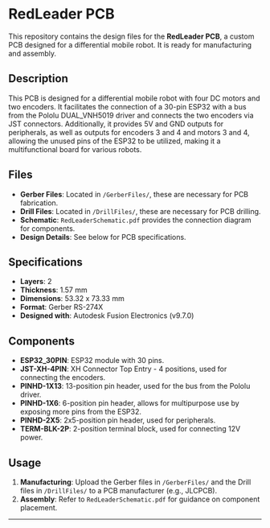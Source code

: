 # RedLeader PCB

This repository contains the design files for the **RedLeader PCB**, a custom PCB designed for a differential mobile robot. It is ready for manufacturing and assembly.

## Description
This PCB is designed for a differential mobile robot with four DC motors and two encoders. It facilitates the connection of a 30-pin ESP32 with a bus from the Pololu DUAL_VNH5019 driver and connects the two encoders via JST connectors. Additionally, it provides 5V and GND outputs for peripherals, as well as outputs for encoders 3 and 4 and motors 3 and 4, allowing the unused pins of the ESP32 to be utilized, making it a multifunctional board for various robots.

## Files
- **Gerber Files**: Located in `/GerberFiles/`, these are necessary for PCB fabrication.
- **Drill Files**: Located in `/DrillFiles/`, these are necessary for PCB drilling.
- **Schematic**: `RedLeaderSchematic.pdf` provides the connection diagram for components.
- **Design Details**: See below for PCB specifications.

## Specifications
- **Layers**: 2
- **Thickness**: 1.57 mm
- **Dimensions**: 53.32 x 73.33 mm
- **Format**: Gerber RS-274X
- **Designed with**: Autodesk Fusion Electronics (v9.7.0)

## Components
- **ESP32_30PIN**: ESP32 module with 30 pins.
- **JST-XH-4PIN**: XH Connector Top Entry - 4 positions, used for connecting the encoders.
- **PINHD-1X13**: 13-position pin header, used for the bus from the Pololu driver.
- **PINHD-1X6**: 6-position pin header, allows for multipurpose use by exposing more pins from the ESP32.
- **PINHD-2X5**: 2x5-position pin header, used for peripherals.
- **TERM-BLK-2P**: 2-position terminal block, used for connecting 12V power.

## Usage
1. **Manufacturing**: Upload the Gerber files in `/GerberFiles/` and the Drill files in `/DrillFiles/` to a PCB manufacturer (e.g., JLCPCB).
2. **Assembly**: Refer to `RedLeaderSchematic.pdf` for guidance on component placement.
---
